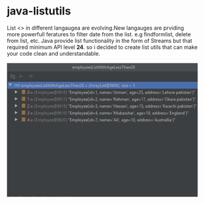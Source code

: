 # java-listutils
List <> in different langaugea are evolving.New langauges are prviding more powerfull feratures to filter date from the list.
e.g findformlist, delete from list, etc. Java provide list functionality in the form of Streams but that required minimum API level <b>24</b>. so i decided to create list utils that can make your code clean and understandable.  
</br>
<img src="s1.png">

